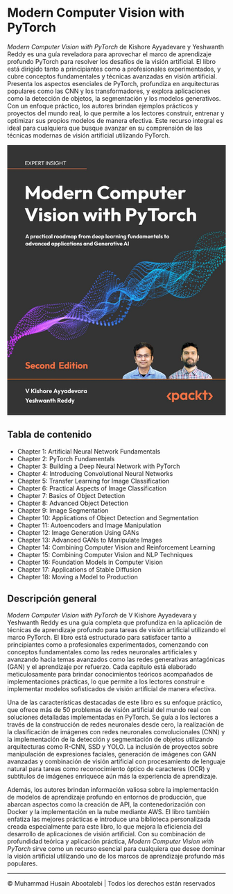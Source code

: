 <!-- ©©©©©©©©©©©©©©©©©©©©©©©© All Rights Are Reserved By Muhammad Husain Abootalebi ©©©©©©©©©©©©©©©©©©©©©©©©©©©©©©©©©© -->

# Modern Computer Vision with PyTorch

*Modern Computer Vision with PyTorch* de Kishore Ayyadevare y Yeshwanth Reddy es una guía reveladora para aprovechar el marco de aprendizaje profundo PyTorch para resolver los desafíos de la visión artificial. El libro está dirigido tanto a principiantes como a profesionales experimentados, y cubre conceptos fundamentales y técnicas avanzadas en visión artificial. Presenta los aspectos esenciales de PyTorch, profundiza en arquitecturas populares como las CNN y los transformadores, y explora aplicaciones como la detección de objetos, la segmentación y los modelos generativos. Con un enfoque práctico, los autores brindan ejemplos prácticos y proyectos del mundo real, lo que permite a los lectores construir, entrenar y optimizar sus propios modelos de manera efectiva. Este recurso integral es ideal para cualquiera que busque avanzar en su comprensión de las técnicas modernas de visión artificial utilizando PyTorch.

![Modern Computer Vision with PyTorch](../../assets/Books/Book%20Covers/0%20-%201%20-%20Computer%20Vision%20with%20PyTorch.jpg)

## Tabla de contenido

- Chapter 1: Artificial Neural Network Fundamentals
- Chapter 2: PyTorch Fundamentals
- Chapter 3: Building a Deep Neural Network with PyTorch
- Chapter 4: Introducing Convolutional Neural Networks
- Chapter 5: Transfer Learning for Image Classification
- Chapter 6: Practical Aspects of Image Classification
- Chapter 7: Basics of Object Detection
- Chapter 8: Advanced Object Detection
- Chapter 9: Image Segmentation
- Chapter 10: Applications of Object Detection and Segmentation
- Chapter 11: Autoencoders and Image Manipulation
- Chapter 12: Image Generation Using GANs
- Chapter 13: Advanced GANs to Manipulate Images
- Chapter 14: Combining Computer Vision and Reinforcement Learning
- Chapter 15: Combining Computer Vision and NLP Techniques
- Chapter 16: Foundation Models in Computer Vision
- Chapter 17: Applications of Stable Diffusion
- Chapter 18: Moving a Model to Production

## Descripción general

*Modern Computer Vision with PyTorch* de V Kishore Ayyadevara y Yeshwanth Reddy es una guía completa que profundiza en la aplicación de técnicas de aprendizaje profundo para tareas de visión artificial utilizando el marco PyTorch. El libro está estructurado para satisfacer tanto a principiantes como a profesionales experimentados, comenzando con conceptos fundamentales como las redes neuronales artificiales y avanzando hacia temas avanzados como las redes generativas antagónicas (GAN) y el aprendizaje por refuerzo. Cada capítulo está elaborado meticulosamente para brindar conocimientos teóricos acompañados de implementaciones prácticas, lo que permite a los lectores construir e implementar modelos sofisticados de visión artificial de manera efectiva.

Una de las características destacadas de este libro es su enfoque práctico, que ofrece más de 50 problemas de visión artificial del mundo real con soluciones detalladas implementadas en PyTorch. Se guía a los lectores a través de la construcción de redes neuronales desde cero, la realización de la clasificación de imágenes con redes neuronales convolucionales (CNN) y la implementación de la detección y segmentación de objetos utilizando arquitecturas como R-CNN, SSD y YOLO. La inclusión de proyectos sobre manipulación de expresiones faciales, generación de imágenes con GAN avanzadas y combinación de visión artificial con procesamiento de lenguaje natural para tareas como reconocimiento óptico de caracteres (OCR) y subtítulos de imágenes enriquece aún más la experiencia de aprendizaje.

Además, los autores brindan información valiosa sobre la implementación de modelos de aprendizaje profundo en entornos de producción, que abarcan aspectos como la creación de API, la contenedorización con Docker y la implementación en la nube mediante AWS. El libro también enfatiza las mejores prácticas e introduce una biblioteca personalizada creada especialmente para este libro, lo que mejora la eficiencia del desarrollo de aplicaciones de visión artificial. Con su combinación de profundidad teórica y aplicación práctica, *Modern Computer Vision with PyTorch* sirve como un recurso esencial para cualquiera que desee dominar la visión artificial utilizando uno de los marcos de aprendizaje profundo más populares.

---

© Muhammad Husain Abootalebi | Todos los derechos están reservados

<!-- ©©©©©©©©©©©©©©©©©©©©©©©© All Rights Are Reserved By Muhammad Husain Abootalebi ©©©©©©©©©©©©©©©©©©©©©©©©©©©©©©©©©© -->
